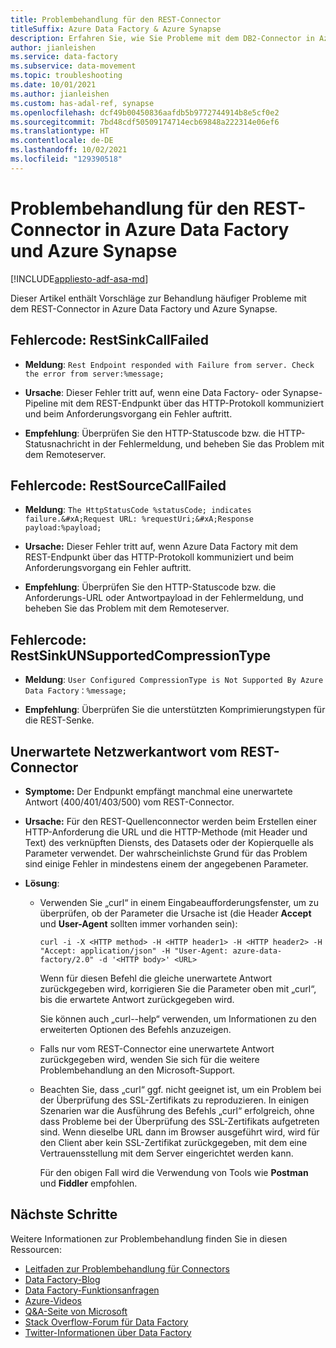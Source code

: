 ```yaml
---
title: Problembehandlung für den REST-Connector
titleSuffix: Azure Data Factory & Azure Synapse
description: Erfahren Sie, wie Sie Probleme mit dem DB2-Connector in Azure Data Factory und Azure Synapse Analytics behandeln.
author: jianleishen
ms.service: data-factory
ms.subservice: data-movement
ms.topic: troubleshooting
ms.date: 10/01/2021
ms.author: jianleishen
ms.custom: has-adal-ref, synapse
ms.openlocfilehash: dcf49b00450836aafdb5b9772744914b8e5cf0e2
ms.sourcegitcommit: 7bd48cdf50509174714ecb69848a222314e06ef6
ms.translationtype: HT
ms.contentlocale: de-DE
ms.lasthandoff: 10/02/2021
ms.locfileid: "129390518"
---
```

# <a name="troubleshoot-the-rest-connector-in-azure-data-factory-and-azure-synapse"></a>Problembehandlung für den REST-Connector in Azure Data Factory und Azure Synapse

[!INCLUDE[appliesto-adf-asa-md](includes/appliesto-adf-asa-md.md)]

Dieser Artikel enthält Vorschläge zur Behandlung häufiger Probleme mit dem REST-Connector in Azure Data Factory und Azure Synapse.

## <a name="error-code-restsinkcallfailed"></a>Fehlercode: RestSinkCallFailed

- **Meldung**: `Rest Endpoint responded with Failure from server. Check the error from server:%message;`

- **Ursache**: Dieser Fehler tritt auf, wenn eine Data Factory- oder Synapse-Pipeline mit dem REST-Endpunkt über das HTTP-Protokoll kommuniziert und beim Anforderungsvorgang ein Fehler auftritt.

- **Empfehlung**: Überprüfen Sie den HTTP-Statuscode bzw. die HTTP-Statusnachricht in der Fehlermeldung, und beheben Sie das Problem mit dem Remoteserver.

## <a name="error-code-restsourcecallfailed"></a>Fehlercode: RestSourceCallFailed

- **Meldung**: `The HttpStatusCode %statusCode; indicates failure.&#xA;Request URL: %requestUri;&#xA;Response payload:%payload;`

- **Ursache:** Dieser Fehler tritt auf, wenn Azure Data Factory mit dem REST-Endpunkt über das HTTP-Protokoll kommuniziert und beim Anforderungsvorgang ein Fehler auftritt.

- **Empfehlung**: Überprüfen Sie den HTTP-Statuscode bzw. die Anforderungs-URL oder Antwortpayload in der Fehlermeldung, und beheben Sie das Problem mit dem Remoteserver.

## <a name="error-code-restsinkunsupportedcompressiontype"></a>Fehlercode: RestSinkUNSupportedCompressionType

- **Meldung**: `User Configured CompressionType is Not Supported By Azure Data Factory：%message;`

- **Empfehlung**: Überprüfen Sie die unterstützten Komprimierungstypen für die REST-Senke.

## <a name="unexpected-network-response-from-the-rest-connector"></a>Unerwartete Netzwerkantwort vom REST-Connector

- **Symptome:** Der Endpunkt empfängt manchmal eine unerwartete Antwort (400/401/403/500) vom REST-Connector.

- **Ursache:** Für den REST-Quellenconnector werden beim Erstellen einer HTTP-Anforderung die URL und die HTTP-Methode (mit Header und Text) des verknüpften Diensts, des Datasets oder der Kopierquelle als Parameter verwendet. Der wahrscheinlichste Grund für das Problem sind einige Fehler in mindestens einem der angegebenen Parameter.

- **Lösung**: 
    - Verwenden Sie „curl“ in einem Eingabeaufforderungsfenster, um zu überprüfen, ob der Parameter die Ursache ist (die Header **Accept** und **User-Agent** sollten immer vorhanden sein):
    
      `curl -i -X <HTTP method> -H <HTTP header1> -H <HTTP header2> -H "Accept: application/json" -H "User-Agent: azure-data-factory/2.0" -d '<HTTP body>' <URL>`
      
      Wenn für diesen Befehl die gleiche unerwartete Antwort zurückgegeben wird, korrigieren Sie die Parameter oben mit „curl“, bis die erwartete Antwort zurückgegeben wird. 

      Sie können auch „curl--help“ verwenden, um Informationen zu den erweiterten Optionen des Befehls anzuzeigen.

    - Falls nur vom REST-Connector eine unerwartete Antwort zurückgegeben wird, wenden Sie sich für die weitere Problembehandlung an den Microsoft-Support.
    
    - Beachten Sie, dass „curl“ ggf. nicht geeignet ist, um ein Problem bei der Überprüfung des SSL-Zertifikats zu reproduzieren. In einigen Szenarien war die Ausführung des Befehls „curl“ erfolgreich, ohne dass Probleme bei der Überprüfung des SSL-Zertifikats aufgetreten sind. Wenn dieselbe URL dann im Browser ausgeführt wird, wird für den Client aber kein SSL-Zertifikat zurückgegeben, mit dem eine Vertrauensstellung mit dem Server eingerichtet werden kann.

      Für den obigen Fall wird die Verwendung von Tools wie **Postman** und **Fiddler** empfohlen.

## <a name="next-steps"></a>Nächste Schritte

Weitere Informationen zur Problembehandlung finden Sie in diesen Ressourcen:

- [Leitfaden zur Problembehandlung für Connectors](connector-troubleshoot-guide.md)
- [Data Factory-Blog](https://azure.microsoft.com/blog/tag/azure-data-factory/)
- [Data Factory-Funktionsanfragen](/answers/topics/azure-data-factory.html)
- [Azure-Videos](https://azure.microsoft.com/resources/videos/index/?sort=newest&services=data-factory)
- [Q&A-Seite von Microsoft](/answers/topics/azure-data-factory.html)
- [Stack Overflow-Forum für Data Factory](https://stackoverflow.com/questions/tagged/azure-data-factory)
- [Twitter-Informationen über Data Factory](https://twitter.com/hashtag/DataFactory)
